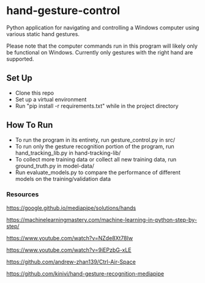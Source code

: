 # hand-gesture-control
Python application for navigating and controlling a Windows computer using various static hand gestures.

Please note that the computer commands run in this program will likely only be functional on Windows. Currently only gestures with the right hand are supported.

## Set Up
- Clone this repo
- Set up a virtual environment
- Run "pip install -r requirements.txt" while in the project directory

## How To Run
- To run the program in its entirety, run gesture_control.py in src/
- To run only the gesture recognition portion of the program, run hand_tracking_lib.py in hand-tracking-lib/
- To collect more training data or collect all new training data, run ground_truth.py in model-data/
- Run evaluate_models.py to compare the performance of different models on the training/validation data

### Resources
https://google.github.io/mediapipe/solutions/hands

https://machinelearningmastery.com/machine-learning-in-python-step-by-step/

https://www.youtube.com/watch?v=NZde8Xt78Iw

https://www.youtube.com/watch?v=9iEPzbG-xLE

https://github.com/andrew-zhan139/Ctrl-Air-Space

https://github.com/kinivi/hand-gesture-recognition-mediapipe
